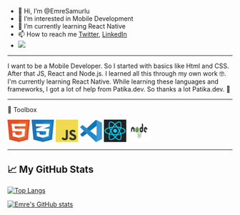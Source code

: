 - 👋 Hi, I’m @EmreSamurlu
- 👀 I’m interested in Mobile Development
- 🌱 I’m currently learning React Native
- 📫 How to reach me [Twitter](https://twitter.com/SamurluEmre), [LinkedIn](https://www.linkedin.com/in/emre-samurlu/)
- ![](https://komarev.com/ghpvc/?username=EmreSamurlu)

-----

I want to be a Mobile Developer. So I started with basics like Html and CSS. After that JS, React and Node.js. I learned all this through my own work 🤓.  I'm currently learning React Native. While learning these languages and frameworks, I got a lot of help from Patika.dev. So thanks a lot Patika.dev. 🙂

-----

🧰 Toolbox

<img src="https://github.com/EmreSamurlu/EmreSamurlu/blob/main/html-1.svg" width="50" height="50" alt="HTML5 Logo"/> <img src="https://github.com/EmreSamurlu/EmreSamurlu/blob/main/css-3.svg" alt="CSS3 Logo" width="50" height="50"/> <img src="https://github.com/EmreSamurlu/EmreSamurlu/blob/main/logo-javascript.svg" alt="JS Logo" width="50" height="50" /> <img src="https://github.com/EmreSamurlu/EmreSamurlu/blob/main/vscode.svg" alt="VS Code Logo" width="50" height="50" > <img src="https://github.com/EmreSamurlu/EmreSamurlu/blob/main/react-1.svg" alt="React Logo" width="50" height="50" > <img src="https://github.com/EmreSamurlu/EmreSamurlu/blob/main/Node.js-logo.svg" alt="React Logo" width="50" height="50" > 

-----
## &#x1f4c8; My GitHub Stats

[![Top Langs](https://github-readme-stats.vercel.app/api/top-langs/?username=EmreSamurlu&layout=compact&theme=radical)](https://github.com/EmreSamurlu/github-readme-stats)



[![Emre's GitHub stats](https://github-readme-stats.vercel.app/api?username=EmreSamurlu&theme=radical)](https://github.com/EmreSamurlu/github-readme-stats)

<!---
EmreSamurlu/EmreSamurlu is a ✨ special ✨ repository because its `README.md` (this file) appears on your GitHub profile.
You can click the Preview link to take a look at your changes.
--->

